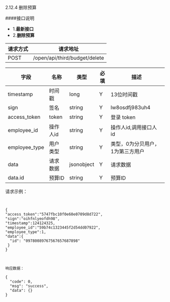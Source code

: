 2.12.4  删除预算

####接口说明
- 1.**最新接口**
- 2.**删除预算**


请求方式|请求地址
----|---
POST|/open/api/third/budget/delete

字段|名称|类型|必填|描述
-----|-----|----|----|----
timestamp|时间戳 |long |Y|13位时间戳
sign|签名 |string |Y|lw8osdfj983uh4
access_token|token | string |Y|登录 token
employee_id| 操作人id|string |Y|操作人id,调用接口人 id
employee_type| 用户类型|string|Y|类型，0为分贝用户，1为第三方用户
data |请求数据| jsonobject |Y|请求数据
data.id|预算ID|string |Y|预算ID


请求示例：

```


{
"access_token":"5747fbc10f0e60e0709d8d722",
"sign":"oihfnlyeofdh98",
"timestamp":124124325,
"employee_id":"59b74c1323445f2d54dd07922",
"employee_type":1,
"data":{
  "id": "09780089767567657687898"
 }
}



响应数据：

{
  "code": 0,
  "msg": "success",
  "data": {}
}

```














